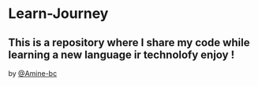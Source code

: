 # Learn-Journey

## This is a repository where I share my code while learning a new language ir technolofy enjoy !

by [@Amine-bc](https://github.com/Amine-bc)
